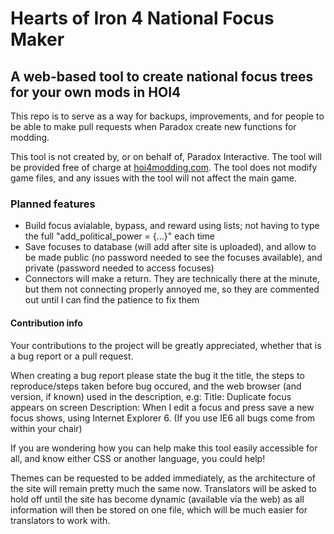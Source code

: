 # Hearts of Iron 4 National Focus Maker
## A web-based tool to create national focus trees for your own mods in HOI4

This repo is to serve as a way for backups, improvements, and for people to be able to make pull requests when Paradox create new functions for modding.

This tool is not created by, or on behalf of, Paradox Interactive. The tool will be provided free of charge at [hoi4modding.com](http://hoi4modding.com). The tool does not modify game files, and any issues with the tool will not affect the main game.


### Planned features
* Build focus avialable, bypass, and reward using lists; not having to type the full "add_political_power = {...}" each time
* Save focuses to database (will add after site is uploaded), and allow to be made public (no password needed to see the focuses available), and private (password needed to access focuses)
* Connectors will make a return. They are technically there at the minute, but them not connecting properly annoyed me, so they are commented out until I can find the patience to fix them


#### Contribution info
Your contributions to the project will be greatly appreciated, whether that is a bug report or a pull request.

When creating a bug report please state the bug it the title, the steps to reproduce/steps taken before bug occured, and the web browser (and version, if known) used in the description, e.g:
Title: Duplicate focus appears on screen
Description: When I edit a focus and press save a new focus shows, using Internet Explorer 6.
(If you use IE6 all bugs come from within your chair)

If you are wondering how you can help make this tool easily accessible for all, and know either CSS or another language, you could help!

Themes can be requested to be added immediately, as the architecture of the site will remain pretty much the same now.
Translators will be asked to hold off until the site has become dynamic (available via the web) as all information will then be stored on one file, which will be much easier for translators to work with.
